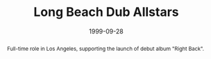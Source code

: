 ---
eleventyExcludeFromCollections: true

layout: article.njk
title: Long Beach Dub Allstars
client: ARTISTdirect
date: 1999-09-28
abstract: Full-time role in Los Angeles, supporting the launch of debut album "Right Back".
headline: Sublime and ridiculous
thumbnail:
 - rightback_600x600.jpg
collaborators:
 - JT Katzman
text:
  - Working with the artist liaison at ARTISTdirect, I maintained the ongoing
    online presence for the Long Beach Dub Allstars, the band formed by the
    members of Sublime after the untimely passing of singer Bradley Nowell.
  - The site was an abomination of pop-up windows and Flash 4 content based around
    the tattoos of one of the band members. Sadly, the 
    contents appear to have been lost to a ZIP disk sometime in the early 2000's.
  - It's probably for the best. Here's the album cover, which will give you 
    a sense of what you're missing.
media:
  - lbda.jpg
tags: web
---